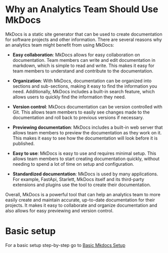 # Why an Analytics Team Should Use MkDocs
MkDocs is a static site generator that can be used to create documentation for software projects and other information. There are several reasons why an analytics team might benefit from using MkDocs:

- **Easy collaboration**:  MkDocs allows for easy collaboration on documentation. Team members can write and edit documentation in markdown, which is simple to read and write. This makes it easy for team members to understand and contribute to the documentation.

- **Organization**: With MkDocs, documentation can be organized into sections and sub-sections, making it easy to find the information you need. Additionally, MkDocs includes a built-in search feature, which allows users to quickly find the information they need.

- **Version control**: MkDocs documentation can be version controlled with Git. This allows team members to easily see changes made to the documentation and roll back to previous versions if necessary.

- **Previewing documentation**: MkDocs includes a built-in web server that allows team members to preview the documentation as they work on it. This makes it easy to see how the documentation will look before it is published.

- **Easy to use**: MkDocs is easy to use and requires minimal setup. This allows team members to start creating documentation quickly, without needing to spend a lot of time on setup and configuration.

- **Standardized documentation**:  MkDocs is used by many applications. For example, FastApi, Starlett, MkDocs itself and its third-party extensions and plugins use the tool to create their documentation.

Overall, MkDocs is a powerful tool that can help an analytics team to more easily create and maintain accurate, up-to-date documentation for their projects. It makes it easy to collaborate and organize documentation and also allows for easy previewing and version control.

#
# Basic setup

For a basic setup step-by-step go to [Basic Mkdocs Setup](/docs/setup/setup.md)